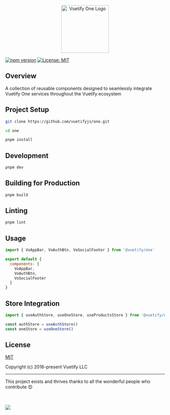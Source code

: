 <div align="center">
<picture>
  <source media="(prefers-color-scheme: dark)" srcset="https://vuetifyjs.b-cdn.net/docs/images/one/logos/vone-logo-dark.png">
  <img alt="Vuetify One Logo" src="https://vuetifyjs.b-cdn.net/docs/images/one/logos/vone-logo-light.png" height="150">
</picture>
</div>

[![npm version](https://img.shields.io/npm/v/@vuetify/one.svg)](https://www.npmjs.com/package/@vuetify/one)
[![License: MIT](https://img.shields.io/badge/License-MIT-yellow.svg)](https://opensource.org/licenses/MIT)

## Overview

A collection of reusable components designed to seamlessly integrate Vuetify One services throughout the Vuetify ecosystem

## Project Setup

```bash
git clone https://github.com/vuetifyjs/one.git

cd one

pnpm install
```

## Development

```bash
pnpm dev
```

## Building for Production

```bash
pnpm build
```

## Linting


```bash
pnpm lint
```

## Usage

```js
import { VoAppBar, VoAuthBtn, VoSocialFooter } from '@vuetify/one'

export default {
  components: {
    VoAppBar,
    VoAuthBtn,
    VoSocialFooter
  }
}
```
## Store Integration

```js
import { useAuthStore, useOneStore, useProductsStore } from '@vuetify/one'

const authStore = useAuthStore()
const oneStore = useOneStore()
```

## License

[MIT](http://opensource.org/licenses/MIT)

Copyright (c) 2016-present Vuetify LLC

----

This project exists and thrives thanks to all the wonderful people who contribute 😍

<br><br>
<a href="https://github.com/vuetifyjs/one/graphs/contributors">
<img src="https://contrib.rocks/image?repo=vuetifyjs/one" />
</a>
